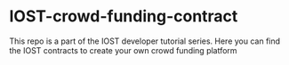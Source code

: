 # IOST-crowd-funding-contract
This repo is a part of the IOST developer tutorial series. Here you can find the IOST contracts to create your own crowd funding platform
